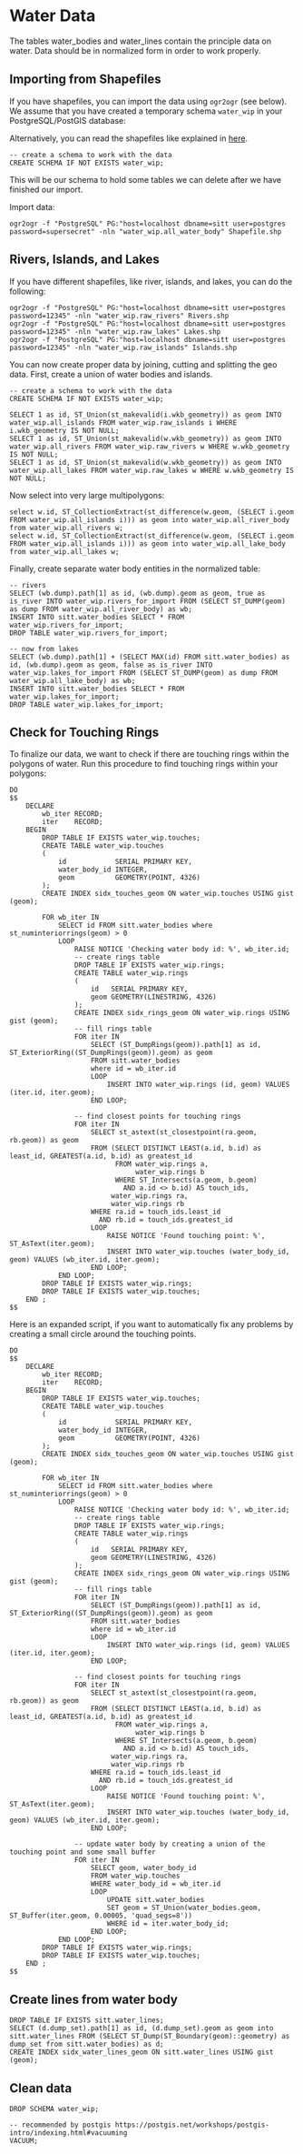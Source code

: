 # Water Data

The tables water_bodies and water_lines contain the principle data on water. Data should be in normalized form in order
to work properly.

## Importing from Shapefiles

If you have shapefiles, you can import the data using `ogr2ogr` (see below). We assume that you have created a
temporary schema `water_wip` in your PostgreSQL/PostGIS database:

Alternatively, you can read the shapefiles like explained in [here](../examples/read_shape_file_into_db.py).

```postgresql
-- create a schema to work with the data
CREATE SCHEMA IF NOT EXISTS water_wip;
```

This will be our schema to hold some tables we can delete after we have finished our import.

Import data:

```shell
ogr2ogr -f "PostgreSQL" PG:"host=localhost dbname=sitt user=postgres password=supersecret" -nln "water_wip.all_water_body" Shapefile.shp 
```

## Rivers, Islands, and Lakes

If you have different shapefiles, like river, islands, and lakes, you can do the following:

```shell
ogr2ogr -f "PostgreSQL" PG:"host=localhost dbname=sitt user=postgres password=12345" -nln "water_wip.raw_rivers" Rivers.shp
ogr2ogr -f "PostgreSQL" PG:"host=localhost dbname=sitt user=postgres password=12345" -nln "water_wip.raw_lakes" Lakes.shp
ogr2ogr -f "PostgreSQL" PG:"host=localhost dbname=sitt user=postgres password=12345" -nln "water_wip.raw_islands" Islands.shp
```

You can now create proper data by joining, cutting and splitting the geo data. First, create a union of water bodies and islands.

```postgresql
-- create a schema to work with the data
CREATE SCHEMA IF NOT EXISTS water_wip;

SELECT 1 as id, ST_Union(st_makevalid(i.wkb_geometry)) as geom INTO water_wip.all_islands FROM water_wip.raw_islands i WHERE i.wkb_geometry IS NOT NULL;
SELECT 1 as id, ST_Union(st_makevalid(w.wkb_geometry)) as geom INTO water_wip.all_rivers FROM water_wip.raw_rivers w WHERE w.wkb_geometry IS NOT NULL;
SELECT 1 as id, ST_Union(st_makevalid(w.wkb_geometry)) as geom INTO water_wip.all_lakes FROM water_wip.raw_lakes w WHERE w.wkb_geometry IS NOT NULL;
```

Now select into very large multipolygons:

```postgresql
select w.id, ST_CollectionExtract(st_difference(w.geom, (SELECT i.geom FROM water_wip.all_islands i))) as geom into water_wip.all_river_body from water_wip.all_rivers w;
select w.id, ST_CollectionExtract(st_difference(w.geom, (SELECT i.geom FROM water_wip.all_islands i))) as geom into water_wip.all_lake_body from water_wip.all_lakes w;
```

Finally, create separate water body entities in the normalized table:

```postgresql
-- rivers
SELECT (wb.dump).path[1] as id, (wb.dump).geom as geom, true as is_river INTO water_wip.rivers_for_import FROM (SELECT ST_DUMP(geom) as dump FROM water_wip.all_river_body) as wb;
INSERT INTO sitt.water_bodies SELECT * FROM water_wip.rivers_for_import;
DROP TABLE water_wip.rivers_for_import;

-- now from lakes
SELECT (wb.dump).path[1] + (SELECT MAX(id) FROM sitt.water_bodies) as id, (wb.dump).geom as geom, false as is_river INTO water_wip.lakes_for_import FROM (SELECT ST_DUMP(geom) as dump FROM water_wip.all_lake_body) as wb;
INSERT INTO sitt.water_bodies SELECT * FROM water_wip.lakes_for_import;
DROP TABLE water_wip.lakes_for_import;
```

## Check for Touching Rings

To finalize our data, we want to check if there are touching rings within the polygons of water. Run this procedure
to find touching rings within your polygons:

```postgresql
DO
$$
    DECLARE
        wb_iter RECORD;
        iter    RECORD;
    BEGIN
        DROP TABLE IF EXISTS water_wip.touches;
        CREATE TABLE water_wip.touches
        (
            id            SERIAL PRIMARY KEY,
            water_body_id INTEGER,
            geom          GEOMETRY(POINT, 4326)
        );
        CREATE INDEX sidx_touches_geom ON water_wip.touches USING gist (geom);

        FOR wb_iter IN
            SELECT id FROM sitt.water_bodies where st_numinteriorrings(geom) > 0
            LOOP
                RAISE NOTICE 'Checking water body id: %', wb_iter.id;
                -- create rings table
                DROP TABLE IF EXISTS water_wip.rings;
                CREATE TABLE water_wip.rings
                (
                    id   SERIAL PRIMARY KEY,
                    geom GEOMETRY(LINESTRING, 4326)
                );
                CREATE INDEX sidx_rings_geom ON water_wip.rings USING gist (geom);
                -- fill rings table
                FOR iter IN
                    SELECT (ST_DumpRings(geom)).path[1] as id, ST_ExteriorRing((ST_DumpRings(geom)).geom) as geom
                    FROM sitt.water_bodies
                    where id = wb_iter.id
                    LOOP
                        INSERT INTO water_wip.rings (id, geom) VALUES (iter.id, iter.geom);
                    END LOOP;

                -- find closest points for touching rings
                FOR iter IN
                    SELECT st_astext(st_closestpoint(ra.geom, rb.geom)) as geom
                    FROM (SELECT DISTINCT LEAST(a.id, b.id) as least_id, GREATEST(a.id, b.id) as greatest_id
                          FROM water_wip.rings a,
                               water_wip.rings b
                          WHERE ST_Intersects(a.geom, b.geom)
                            AND a.id <> b.id) AS touch_ids,
                         water_wip.rings ra,
                         water_wip.rings rb
                    WHERE ra.id = touch_ids.least_id
                      AND rb.id = touch_ids.greatest_id
                    LOOP
                        RAISE NOTICE 'Found touching point: %', ST_AsText(iter.geom);
                        INSERT INTO water_wip.touches (water_body_id, geom) VALUES (wb_iter.id, iter.geom);
                    END LOOP;
            END LOOP;
        DROP TABLE IF EXISTS water_wip.rings;
        DROP TABLE IF EXISTS water_wip.touches;
    END ;
$$
```

Here is an expanded script, if you want to automatically fix any problems by creating a small circle around the touching
points.

```postgresql
DO
$$
    DECLARE
        wb_iter RECORD;
        iter    RECORD;
    BEGIN
        DROP TABLE IF EXISTS water_wip.touches;
        CREATE TABLE water_wip.touches
        (
            id            SERIAL PRIMARY KEY,
            water_body_id INTEGER,
            geom          GEOMETRY(POINT, 4326)
        );
        CREATE INDEX sidx_touches_geom ON water_wip.touches USING gist (geom);

        FOR wb_iter IN
            SELECT id FROM sitt.water_bodies where st_numinteriorrings(geom) > 0
            LOOP
                RAISE NOTICE 'Checking water body id: %', wb_iter.id;
                -- create rings table
                DROP TABLE IF EXISTS water_wip.rings;
                CREATE TABLE water_wip.rings
                (
                    id   SERIAL PRIMARY KEY,
                    geom GEOMETRY(LINESTRING, 4326)
                );
                CREATE INDEX sidx_rings_geom ON water_wip.rings USING gist (geom);
                -- fill rings table
                FOR iter IN
                    SELECT (ST_DumpRings(geom)).path[1] as id, ST_ExteriorRing((ST_DumpRings(geom)).geom) as geom
                    FROM sitt.water_bodies
                    where id = wb_iter.id
                    LOOP
                        INSERT INTO water_wip.rings (id, geom) VALUES (iter.id, iter.geom);
                    END LOOP;

                -- find closest points for touching rings
                FOR iter IN
                    SELECT st_astext(st_closestpoint(ra.geom, rb.geom)) as geom
                    FROM (SELECT DISTINCT LEAST(a.id, b.id) as least_id, GREATEST(a.id, b.id) as greatest_id
                          FROM water_wip.rings a,
                               water_wip.rings b
                          WHERE ST_Intersects(a.geom, b.geom)
                            AND a.id <> b.id) AS touch_ids,
                         water_wip.rings ra,
                         water_wip.rings rb
                    WHERE ra.id = touch_ids.least_id
                      AND rb.id = touch_ids.greatest_id
                    LOOP
                        RAISE NOTICE 'Found touching point: %', ST_AsText(iter.geom);
                        INSERT INTO water_wip.touches (water_body_id, geom) VALUES (wb_iter.id, iter.geom);
                    END LOOP;

                -- update water body by creating a union of the touching point and some small buffer
                FOR iter IN
                    SELECT geom, water_body_id
                    FROM water_wip.touches
                    WHERE water_body_id = wb_iter.id
                    LOOP
                        UPDATE sitt.water_bodies
                        SET geom = ST_Union(water_bodies.geom, ST_Buffer(iter.geom, 0.00005, 'quad_segs=8'))
                        WHERE id = iter.water_body_id;
                    END LOOP;
            END LOOP;
        DROP TABLE IF EXISTS water_wip.rings;
        DROP TABLE IF EXISTS water_wip.touches;
    END ;
$$
```

## Create lines from water body

```postgresql
DROP TABLE IF EXISTS sitt.water_lines;
SELECT (d.dump_set).path[1] as id, (d.dump_set).geom as geom into sitt.water_lines FROM (SELECT ST_Dump(ST_Boundary(geom)::geometry) as dump_set from sitt.water_bodies) as d;
CREATE INDEX sidx_water_lines_geom ON sitt.water_lines USING gist (geom);
```

## Clean data

```postgresql
DROP SCHEMA water_wip;

-- recommended by postgis https://postgis.net/workshops/postgis-intro/indexing.html#vacuuming
VACUUM;
```